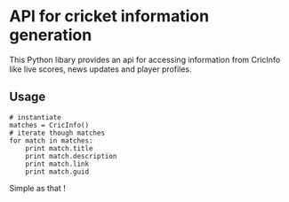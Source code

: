 # API for cricket information generation

This Python libary provides an api for accessing information from CricInfo like live scores, news updates and player profiles.

## Usage

    # instantiate
    matches = CricInfo()
    # iterate though matches
    for match in matches:
        print match.title
        print match.description
        print match.link
        print match.guid

Simple as that !
